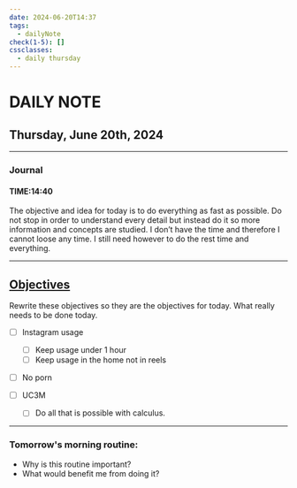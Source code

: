 ```yaml
---
date: 2024-06-20T14:37
tags:
  - dailyNote
check(1-5): []
cssclasses:
  - daily thursday
---
```


# DAILY NOTE
## Thursday, June 20th, 2024

***
### Journal
#### TIME:14:40 
The objective and idea for today is to do everything as fast as possible. Do not stop in order to understand every detail but instead do it so more information and concepts are studied. I don’t have the time and therefore I cannot loose any time. 
I still need however to do the rest time and everything. 
***

## [Objectives](Objectives%20from%20March%2023%20to%20September%2023%20)
Rewrite these objectives so they are the objectives for today. What really needs to be done today. 


- [ ]  Instagram usage
	- [ ] Keep usage under 1 hour
	- [ ] Keep usage in the home not in reels

- [ ] No porn 

- [ ] UC3M
	- [ ] Do all that is possible with calculus. 



---
### Tomorrow's morning routine: 
+ Why is this routine important? 
+ What would benefit me from doing it?